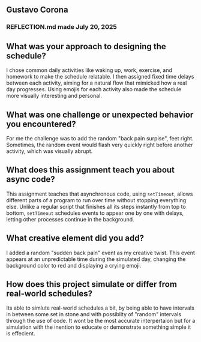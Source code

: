 ## Gustavo Corona
### REFLECTION.md made July 20, 2025

## What was your approach to designing the schedule?
I chose common daily activities like waking up, work, exercise, and homework to make the schedule relatable. I then assigned fixed time delays between each activity, aiming for a natural flow that mimicked how a real day progresses. Using emojis for each activity also made the schedule more visually interesting and personal.

## What was one challenge or unexpected behavior you encountered?
For me the challenge was to add the random "back pain surpise", feet right. Sometimes, the random event would flash very quickly right before another activity, which was visually abrupt. 

## What does this assignment teach you about async code?
This assignment teaches that asynchronous code, using `setTimeout`, allows different parts of a program to run over time without stopping everything else. Unlike a regular script that finishes all its steps instantly from top to bottom, `setTimeout` schedules events to appear one by one with delays, letting other processes continue in the background.

## What creative element did you add?
I added a random "sudden back pain" event as my creative twist. This event appears at an unpredictable time during the simulated day, changing the background color to red and displaying a crying emoji.

## How does this project simulate or differ from real-world schedules?
Its able to simlute real-world schedules a bit, by being able to have intervals in between some set in stone and with possiblity of "random" intervals through the use of code. It wont be the most accurate interpertaion but for a simulation with the inention to educate or demonstrate something simple it is effecient.  